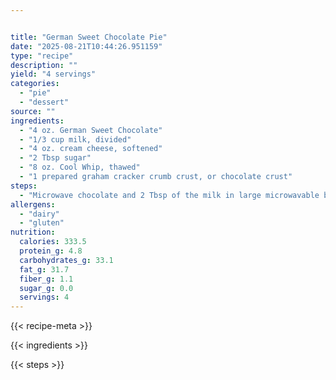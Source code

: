 ```yaml
---


title: "German Sweet Chocolate Pie"
date: "2025-08-21T10:44:26.951159"
type: "recipe"
description: ""
yield: "4 servings"
categories:
  - "pie"
  - "dessert"
source: ""
ingredients:
  - "4 oz. German Sweet Chocolate"
  - "1/3 cup milk, divided"
  - "4 oz. cream cheese, softened"
  - "2 Tbsp sugar"
  - "8 oz. Cool Whip, thawed"
  - "1 prepared graham cracker crumb crust, or chocolate crust"
steps:
  - "Microwave chocolate and 2 Tbsp of the milk in large microwavable bowl on HIGH 11/2 to 2 minutes or until chocolate is almost melted, stirring halfway through heating time. Stir until chocolate is completely melted. Beat in cream cheese, sugar and remaining milk until well blended. Refrigerate about 10 minutes to cool. Gently stir in whipped topping until smooth. Spoon into crust. Freeze 4 hours until firm. Let stand at room temperature about 15 minutes until pie can be cut easily. Store in freezer."
allergens:
  - "dairy"
  - "gluten"
nutrition:
  calories: 333.5
  protein_g: 4.8
  carbohydrates_g: 33.1
  fat_g: 31.7
  fiber_g: 1.1
  sugar_g: 0.0
  servings: 4
---
```


{{< recipe-meta >}}

{{< ingredients >}}

{{< steps >}}

